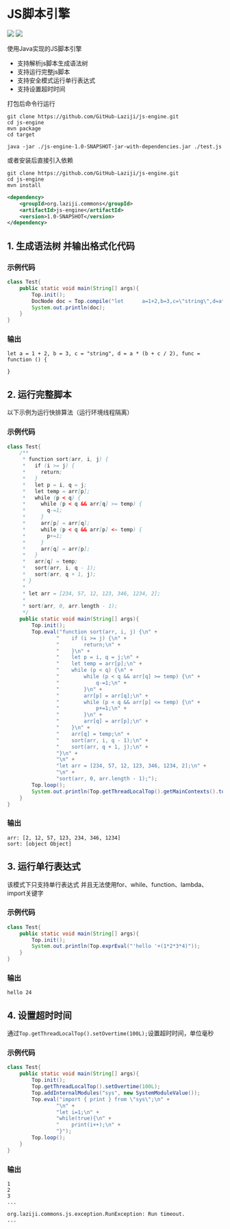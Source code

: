 # JS脚本引擎
![](https://img.shields.io/github/languages/top/github-laziji/js-engine.svg?style=flat)
![](https://img.shields.io/github/stars/gitHub-laziji/js-engine.svg?style=social)

使用Java实现的JS脚本引擎

- 支持解析js脚本生成语法树
- 支持运行完整js脚本
- 支持安全模式运行单行表达式
- 支持设置超时时间

打包后命令行运行
```text
git clone https://github.com/GitHub-Laziji/js-engine.git
cd js-engine
mvn package
cd target

java -jar ./js-engine-1.0-SNAPSHOT-jar-with-dependencies.jar ./test.js
```
或者安装后直接引入依赖
```text
git clone https://github.com/GitHub-Laziji/js-engine.git
cd js-engine
mvn install
```
```xml
<dependency>
    <groupId>org.laziji.commons</groupId>
    <artifactId>js-engine</artifactId>
    <version>1.0-SNAPSHOT</version>
</dependency>
```

## 1. 生成语法树 并输出格式化代码
### 示例代码
```java
class Test{
    public static void main(String[] args){
        Top.init();
        DocNode doc = Top.compile("let      a=1+2,b=3,c=\"string\",d=a*(b+c/2),func=function(){};");
        System.out.println(doc);
    }
}
```
### 输出
```text
let a = 1 + 2, b = 3, c = "string", d = a * (b + c / 2), func = function () {

}
```

## 2. 运行完整脚本
以下示例为运行快排算法（运行环境线程隔离）

### 示例代码
```java
class Test{
    /**
     * function sort(arr, i, j) {
     *   if (i >= j) {
     *     return;
     *   }
     *   let p = i, q = j;
     *   let temp = arr[p];
     *   while (p < q) {
     *     while (p < q && arr[q] >= temp) {
     *       q-=1;
     *     }
     *     arr[p] = arr[q];
     *     while (p < q && arr[p] <= temp) {
     *       p+=1;
     *     }
     *     arr[q] = arr[p];
     *   }
     *   arr[q] = temp;
     *   sort(arr, i, q - 1);
     *   sort(arr, q + 1, j);
     * }
     *
     * let arr = [234, 57, 12, 123, 346, 1234, 2];
     *
     * sort(arr, 0, arr.length - 1);
     */
    public static void main(String[] args){
        Top.init();
        Top.eval("function sort(arr, i, j) {\n" +
                "    if (i >= j) {\n" +
                "        return;\n" +
                "    }\n" +
                "    let p = i, q = j;\n" +
                "    let temp = arr[p];\n" +
                "    while (p < q) {\n" +
                "        while (p < q && arr[q] >= temp) {\n" +
                "            q-=1;\n" +
                "        }\n" +
                "        arr[p] = arr[q];\n" +
                "        while (p < q && arr[p] <= temp) {\n" +
                "            p+=1;\n" +
                "        }\n" +
                "        arr[q] = arr[p];\n" +
                "    }\n" +
                "    arr[q] = temp;\n" +
                "    sort(arr, i, q - 1);\n" +
                "    sort(arr, q + 1, j);\n" +
                "}\n" +
                "\n" +
                "let arr = [234, 57, 12, 123, 346, 1234, 2];\n" +
                "\n" +
                "sort(arr, 0, arr.length - 1);");
        Top.loop();
        System.out.println(Top.getThreadLocalTop().getMainContexts().toTopContextString());
    }
}
```

### 输出
```text
arr: [2, 12, 57, 123, 234, 346, 1234]
sort: [object Object]
```


## 3. 运行单行表达式
该模式下只支持单行表达式 并且无法使用for、while、function、lambda、import关键字

### 示例代码
```java
class Test{
    public static void main(String[] args){
        Top.init();
        System.out.println(Top.exprEval("'hello '+(1*2*3*4)"));
    }
}
```
### 输出
```text
hello 24
```



## 4. 设置超时时间
通过`Top.getThreadLocalTop().setOvertime(100L);`设置超时时间，单位毫秒

### 示例代码
```java
class Test{
    public static void main(String[] args){
        Top.init();
        Top.getThreadLocalTop().setOvertime(100L);
        Top.addInternalModules("sys", new SystemModuleValue());
        Top.eval("import { print } from \"sys\";\n" +
                "\n" +
                "let i=1;\n" +
                "while(true){\n" +
                "    print(i++);\n" +
                "}");
        Top.loop();
    }
}
```
### 输出
```text
1
2
3
...

org.laziji.commons.js.exception.RunException: Run timeout.
...
```